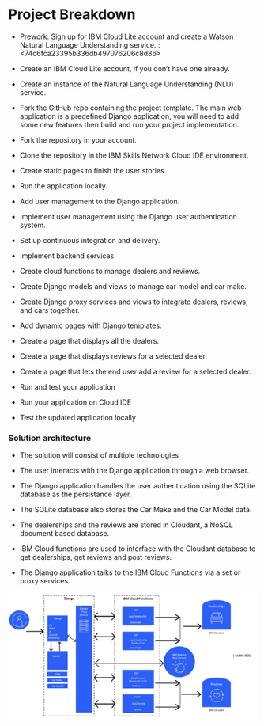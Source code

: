 # Project Breakdown

* Prework: Sign up for IBM Cloud Lite account and create a Watson Natural Language Understanding service.
:<74c6fca23395b336db497076206c8d86>
* Create an IBM Cloud Lite account, if you don’t have one already.
* Create an instance of the Natural Language Understanding (NLU) service.
* Fork the GitHub repo containing the project template. The main web application is a predefined Django application,
you will need to add some new features then build and run your project implementation.

* Fork the repository in your account.
* Clone the repository in the IBM Skills Network Cloud IDE environment.
* Create static pages to finish the user stories.
* Run the application locally.
* Add user management to the Django application.

* Implement user management using the Django user authentication system.
* Set up continuous integration and delivery.
* Implement backend services.

* Create cloud functions to manage dealers and reviews.
* Create Django models and views to manage car model and car make.
* Create Django proxy services and views to integrate dealers, reviews, and cars together.
* Add dynamic pages with Django templates.

* Create a page that displays all the dealers.
* Create a page that displays reviews for a selected dealer.
* Create a page that lets the end user add a review for a selected dealer.
* Run and test your application

* Run your application on Cloud IDE
* Test the updated application locally

### Solution architecture

* The solution will consist of multiple technologies

* The user interacts with the Django application through a web browser.
* The Django application handles the user authentication using the SQLite database as the persistance layer.
* The SQLite database also stores the Car Make and the Car Model data.
* The dealerships and the reviews are stored in Cloudant, a NoSQL document based database.
* IBM Cloud functions are used to interface with the Cloudant database to get dealerships, get reviews and post reviews.
* The Django application talks to the IBM Cloud Functions via a set or proxy services.


<img src="architecture.png">